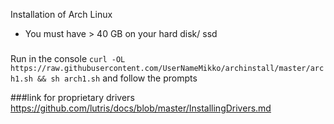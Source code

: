 Installation of Arch Linux
- You must have > 40 GB on your hard disk/ ssd
###
Run in the console 
`curl -OL https://raw.githubusercontent.com/UserNameMikko/archinstall/master/arch1.sh && sh arch1.sh`
and follow the prompts

###link for proprietary drivers https://github.com/lutris/docs/blob/master/InstallingDrivers.md
